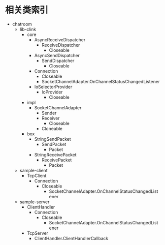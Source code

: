 # 相关类索引

- chatroom
  - lib-clink
    - core
      - AsyncReceiveDispatcher
        - ReceiveDispatcher
          - Closeable
      - AsyncSendDispatcher
        - SendDispatcher
          - Closeable
      - Connection
        - Closeable
        - SocketChannelAdapter.OnChannelStatusChangedListener
      - IoSelectorProvider
        - IoProvider
          - Closeable
    - impl
      - SocketChannelAdapter
        - Sender
        - Receiver
          - Closeable
        - Cloneable
    - box
      - StringSendPacket
        - SendPacket
          - Packet
      - StringReceivePacket
        - ReceivePacket
          - Packet
  - sample-client
    - TcpClient
      - Connection
        - Closeable
          - SocketChannelAdapter.OnChannelStatusChangedListener
  - sample-server
    - ClientHandler
      - Connection
        - Closeable
          - SocketChannelAdapter.OnChannelStatusChangedListener
    - TcpServer
      - ClientHandler.ClientHandlerCallback